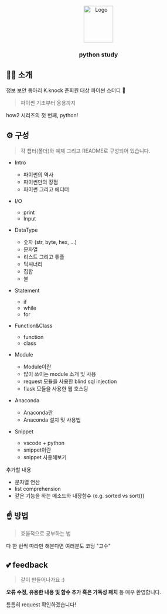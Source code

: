 <!-- PROJECT LOGO -->
<br />
<div align="center">
  <a href="https://github.com/x-xnocx/python">
    <img src="https://github.com/x-xnocx/python/blob/main/img/logo.png" alt="Logo" width="80" height="100">
  </a>

<h3 align="center">python study</h3>
</div>

## 👨‍💻 소개

정보 보안 동아리 K.knock 준회원 대상 파이썬 스터디 📖

> 파이썬 기초부터 응용까지

how2 시리즈의 첫 번째, python!

## ⚙️ 구성

> 각 챕터(폴더)와 예제 그리고 README로 구성되어 있습니다.

- Intro

  - 파이썬의 역사
  - 파이썬만의 장점
  - 파이썬 그리고 에디터

- I/O

  - print
  - Input

- DataType

  - 숫자 (str, byte, hex, ...)
  - 문자열
  - 리스트 그리고 튜플
  - 딕셔너리
  - 집합
  - 불

- Statement

  - if
  - while
  - for

- Function&Class

  - function
  - class

- Module

  - Module이란
  - 많이 쓰이는 module 소개 및 사용
  - request 모듈을 사용한 blind sql injection
  - flask 모듈을 사용한 웹 호스팅

- Anaconda

  - Anaconda란
  - Anaconda 설치 및 사용법

- Snippet

  - vscode + python
  - snippet이란
  - snippet 사용해보기

추가할 내용

- 문자열 연산
- list comprehension
- 같은 기능을 하는 메소드와 내장함수 (e.g. sorted vs sort())

## ☝️ 방법

> 효울적으로 공부하는 법

다 한 번씩 따라만 해본다면 여러분도 코딩 "고수"

## 💕 feedback

> 같이 만들어나가요 :)

**오류 수정, 유용한 내용 및 함수 추가 혹은 가독성 패치** 등 매우 환영합니다.

틈틈히 request 확인하겠습니다!
